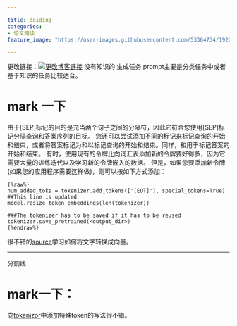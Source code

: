 ```yaml
---

title: daiding
categories:
- 论文精读
feature_image: "https://user-images.githubusercontent.com/53364734/192078882-190b1b14-a1ee-4590-ac1f-56ac81ffeb56.png"

---
```


<!-- more -->


更改链接：[![更改博客链接](https://user-images.githubusercontent.com/53364734/192180297-c1654533-eb5f-4bf9-aa9f-ab830208a5e3.png)](https://github.com/lizeyujack/lizeyujack.github.io/edit/main/_posts/2022-10-17-25.md)
没有知识的
生成任务
prompt主要是分类任务中或者基于知识的任务比较适合。

# mark 一下
由于[SEP]标记的目的是充当两个句子之间的分隔符，因此它符合您使用[SEP]标记分隔查询和答案序列的目标。
您还可以尝试添加不同的标记来标记查询的开始和结束，或者将答案标记为<BOQ>和<EOQ>以标记查询的开始和结束。同样，<BOA>和<EOA>用于标记答案的开始和结束。
有时，使用现有的令牌比向词汇表添加新的令牌要好得多，因为它需要大量的训练迭代以及学习新的令牌嵌入的数据。
但是，如果您要添加新令牌(如果您的应用程序需要这样做)，则可以按如下方式添加：
```
{%raw%}
num_added_toks = tokenizer.add_tokens(['[EOT]'], special_tokens=True) ##This line is updated
model.resize_token_embeddings(len(tokenizer))

###The tokenizer has to be saved if it has to be reused
tokenizer.save_pretrained(<output_dir>)
{%endraw%}
```
很不错的[source](https://albertauyeung.github.io/2020/06/19/bert-tokenization.html/)学习如何将文字转换成向量。
  
---
分割线
  
# mark一下：
向[tokenizor](https://blog.csdn.net/icestorm_rain/article/details/108540053)中添加特殊token的写法很不错。
